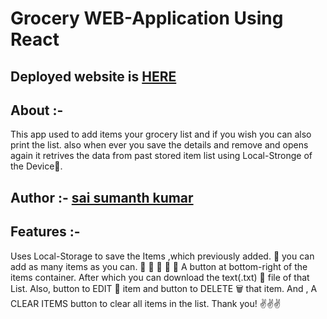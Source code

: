 # Grocery WEB-Application Using React 

## Deployed website is <a href="http://saisumanthkumar.github.io/Grocery-App">HERE</a>
## About :-
This app used to add items your grocery list and if you wish you can also print the list. also when ever you save the details and remove and opens again it retrives the data from past stored item list using Local-Stronge of the Device📴.

## Author :- <a href='https://github.com/saisumanthkumar'>sai sumanth kumar</a>

## Features :-
Uses Local-Storage to save the Items ,which previously added. 🏬
you can add as many items as you can. 🥝 🥭 📰 🍞 🥚
A button at bottom-right of the items container. After which you can download the text(.txt) 📁 file of that List.
Also, button to EDIT 📝 item and button to DELETE 🗑️ that item.
And , A CLEAR ITEMS button to clear all items in the list.
Thank you! ✌️✌️✌️
